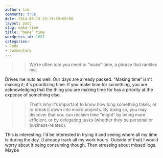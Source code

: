 ```yaml
---
author: tim
comments: true
date: 2014-08-13 23:13:59+00:00
layout: post
slug: make-time
title: “make” time
wordpress_id: 1687
categories:
- Code
- Commentary
---
```


<blockquote>

> 
> We’re often told you need to “make” time, a phrase that rankles me.
> 
> 
</blockquote>





Drives me nuts as well. Our days are already packed. "Making time" isn't making it; it's prioritizing time. If you make time for something, you are acknowledging that the thing you are making time for has a priority at the expense of something else.





<blockquote>

> 
> That’s why it’s important to know how long something takes, or to break it down into micro projects. By doing so, you may discover that you can reclaim time “might” by being more efficient, or by delegating tasks (whether they be personal or business-related).
> 
> 
</blockquote>





This is interesting. I'd be interested in trying it and seeing where all my time is during the day. (I already track all my work hours. Outside of that) I would worry about it being consuming though. Then stressing about missed logs. Maybe
